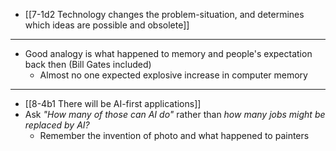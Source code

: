 - [[7-1d2 Technology changes the problem-situation, and determines which ideas are possible and obsolete]]
---
- Good analogy is what happened to memory and people's expectation back then (Bill Gates included) 
  - Almost no one expected explosive increase in computer memory
---
- [[8-4b1 There will be AI-first applications]]
- Ask *"How many of those can AI do"* rather than *how many jobs might be replaced by AI?*
  - Remember the invention of photo and what happened to painters